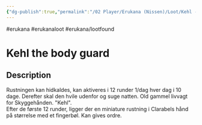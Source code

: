 ```yaml
---
{"dg-publish":true,"permalink":"/02 Player/Erukana (Nissen)/Loot/Kehl - golden armor/"}
---
```


#erukana #erukanaloot #erukana/lootfound 

# Kehl the body guard

## Description
Rustningen kan hidkaldes, kan aktiveres i 12 runder 1/dag hver dag i 10 dage. 
Derefter skal den hvile udenfor og suge natten. 
Old gammel livvagt for Skyggehånden. "Kehl".  
Efter de første 12 runder, ligger der en miniature rustning i Clarabels hånd på størrelse med et fingerbøl. 
Kan gives ordre. 
